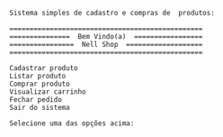     Sistema simples de cadastro e compras de  produtos:

    ================================================
    ===============  Bem Vindo(a)  =================
    ================  Nell Shop  ===================
    ================================================

    Cadastrar produto
    Listar produto
    Comprar produto
    Visualizar carrinho
    Fechar pedido
    Sair do sistema 
    
    Selecione uma das opções acima:
